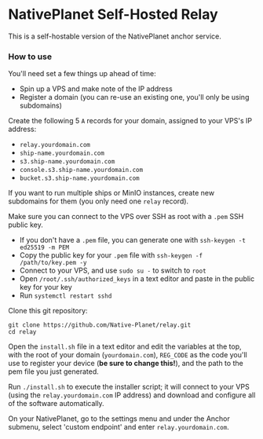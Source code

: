 # NativePlanet Self-Hosted Relay

This is a self-hostable version of the NativePlanet anchor service.

### How to use

You'll need set a few things up ahead of time:

- Spin up a VPS and make note of the IP address
- Register a domain (you can re-use an existing one, you'll only be using subdomains)

Create the following 5 `A` records for your domain, assigned to your VPS's IP address:
  - `relay.yourdomain.com`
  - `ship-name.yourdomain.com`
  - `s3.ship-name.yourdomain.com`
  - `console.s3.ship-name.yourdomain.com`
  - `bucket.s3.ship-name.yourdomain.com`

If you want to run multiple ships or MinIO instances, create new subdomains for them (you only need one `relay` record).

Make sure you can connect to the VPS over SSH as root with a `.pem` SSH public key.
- If you don't have a `.pem` file, you can generate one with `ssh-keygen -t ed25519 -m PEM`
- Copy the public key for your `.pem` file with `ssh-keygen -f /path/to/key.pem -y`
- Connect to your VPS, and use `sudo su -` to switch to `root`
- Open `/root/.ssh/authorized_keys` in a text editor and paste in the public key for your key
- Run `systemctl restart sshd`

Clone this git repository:

```
git clone https://github.com/Native-Planet/relay.git
cd relay
```

Open the `install.sh` file in a text editor and edit the variables at the top, with the root of your domain (`yourdomain.com`), `REG_CODE` as the code you'll use to register your device (**be sure to change this!**), and the path to the pem file you just generated.

Run `./install.sh` to execute the installer script; it will connect to your VPS (using the `relay.yourdomain.com` IP address) and download and configure all of the software automatically.

On your NativePlanet, go to the settings menu and under the Anchor submenu, select 'custom endpoint' and enter `relay.yourdomain.com`.